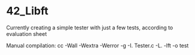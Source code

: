 # 42_Libft

Currently creating a simple tester with just a few tests, according to evaluation sheet

Manual compilation:
cc -Wall -Wextra -Werror -g -I. Tester.c -L. -lft -o test

